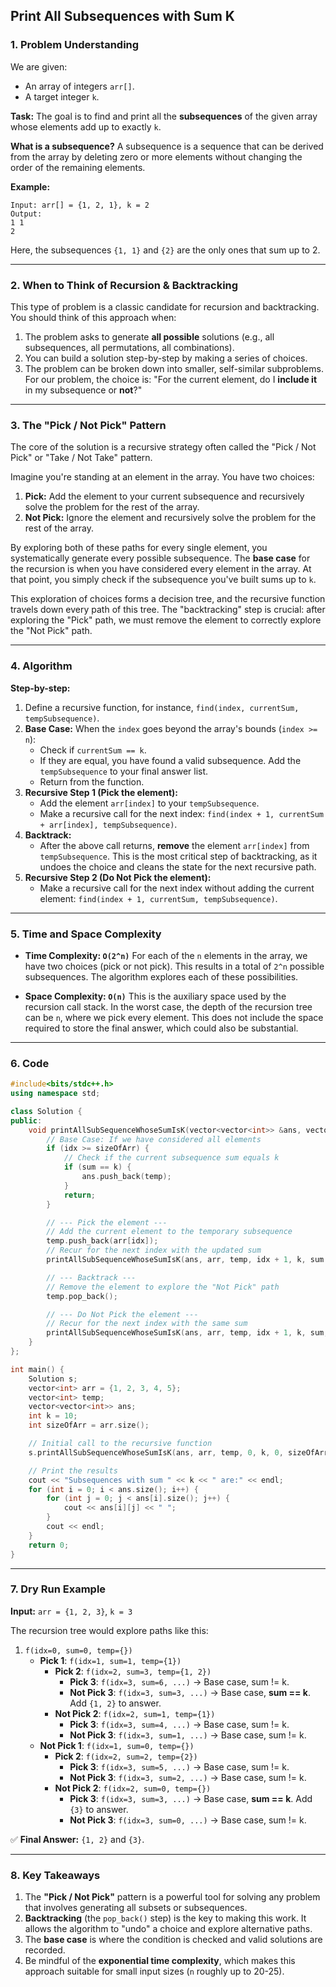 ## **Print All Subsequences with Sum K**

### **1. Problem Understanding**

We are given:

  * An array of integers `arr[]`.
  * A target integer `k`.

**Task:**
The goal is to find and print all the **subsequences** of the given array whose elements add up to exactly `k`.

**What is a subsequence?**
A subsequence is a sequence that can be derived from the array by deleting zero or more elements without changing the order of the remaining elements.

**Example:**

```
Input: arr[] = {1, 2, 1}, k = 2
Output:
1 1
2
```

Here, the subsequences `{1, 1}` and `{2}` are the only ones that sum up to 2.

-----

### **2. When to Think of Recursion & Backtracking**

This type of problem is a classic candidate for recursion and backtracking. You should think of this approach when:

1.  The problem asks to generate **all possible** solutions (e.g., all subsequences, all permutations, all combinations).
2.  You can build a solution step-by-step by making a series of choices.
3.  The problem can be broken down into smaller, self-similar subproblems. For our problem, the choice is: "For the current element, do I **include it** in my subsequence or **not**?"

-----

### **3. The "Pick / Not Pick" Pattern**

The core of the solution is a recursive strategy often called the "Pick / Not Pick" or "Take / Not Take" pattern.

Imagine you're standing at an element in the array. You have two choices:

1.  **Pick:** Add the element to your current subsequence and recursively solve the problem for the rest of the array.
2.  **Not Pick:** Ignore the element and recursively solve the problem for the rest of the array.

By exploring both of these paths for every single element, you systematically generate every possible subsequence. The **base case** for the recursion is when you have considered every element in the array. At that point, you simply check if the subsequence you've built sums up to `k`.

This exploration of choices forms a decision tree, and the recursive function travels down every path of this tree. The "backtracking" step is crucial: after exploring the "Pick" path, we must remove the element to correctly explore the "Not Pick" path.

-----

### **4. Algorithm**

**Step-by-step:**

1.  Define a recursive function, for instance, `find(index, currentSum, tempSubsequence)`.
2.  **Base Case:** When the `index` goes beyond the array's bounds (`index >= n`):
      * Check if `currentSum == k`.
      * If they are equal, you have found a valid subsequence. Add the `tempSubsequence` to your final answer list.
      * Return from the function.
3.  **Recursive Step 1 (Pick the element):**
      * Add the element `arr[index]` to your `tempSubsequence`.
      * Make a recursive call for the next index: `find(index + 1, currentSum + arr[index], tempSubsequence)`.
4.  **Backtrack:**
      * After the above call returns, **remove** the element `arr[index]` from `tempSubsequence`. This is the most critical step of backtracking, as it undoes the choice and cleans the state for the next recursive path.
5.  **Recursive Step 2 (Do Not Pick the element):**
      * Make a recursive call for the next index without adding the current element: `find(index + 1, currentSum, tempSubsequence)`.

-----

### **5. Time and Space Complexity**

  * **Time Complexity: `O(2^n)`**
    For each of the `n` elements in the array, we have two choices (pick or not pick). This results in a total of `2^n` possible subsequences. The algorithm explores each of these possibilities.

  * **Space Complexity: `O(n)`**
    This is the auxiliary space used by the recursion call stack. In the worst case, the depth of the recursion tree can be `n`, where we pick every element. This does not include the space required to store the final answer, which could also be substantial.

-----

### **6. Code**

```cpp
#include<bits/stdc++.h>
using namespace std;

class Solution {
public:
    void printAllSubSequenceWhoseSumIsK(vector<vector<int>> &ans, vector<int> &arr, vector<int> &temp, int idx, int k, int sum, int sizeOfArr) {
        // Base Case: If we have considered all elements
        if (idx >= sizeOfArr) {
            // Check if the current subsequence sum equals k
            if (sum == k) {
                ans.push_back(temp);
            }
            return;
        }

        // --- Pick the element ---
        // Add the current element to the temporary subsequence
        temp.push_back(arr[idx]);
        // Recur for the next index with the updated sum
        printAllSubSequenceWhoseSumIsK(ans, arr, temp, idx + 1, k, sum + arr[idx], sizeOfArr);

        // --- Backtrack ---
        // Remove the element to explore the "Not Pick" path
        temp.pop_back();

        // --- Do Not Pick the element ---
        // Recur for the next index with the same sum
        printAllSubSequenceWhoseSumIsK(ans, arr, temp, idx + 1, k, sum, sizeOfArr);
    }
};

int main() {
    Solution s;
    vector<int> arr = {1, 2, 3, 4, 5};
    vector<int> temp;
    vector<vector<int>> ans;
    int k = 10;
    int sizeOfArr = arr.size();

    // Initial call to the recursive function
    s.printAllSubSequenceWhoseSumIsK(ans, arr, temp, 0, k, 0, sizeOfArr);

    // Print the results
    cout << "Subsequences with sum " << k << " are:" << endl;
    for (int i = 0; i < ans.size(); i++) {
        for (int j = 0; j < ans[i].size(); j++) {
            cout << ans[i][j] << " ";
        }
        cout << endl;
    }
    return 0;
}
```

-----

### **7. Dry Run Example**

**Input:** `arr = {1, 2, 3}`, `k = 3`

The recursion tree would explore paths like this:

1.  `f(idx=0, sum=0, temp={})`
      * **Pick 1**: `f(idx=1, sum=1, temp={1})`
          * **Pick 2**: `f(idx=2, sum=3, temp={1, 2})`
              * **Pick 3**: `f(idx=3, sum=6, ...)` -\> Base case, sum \!= k.
              * **Not Pick 3**: `f(idx=3, sum=3, ...)` -\> Base case, **sum == k**. Add `{1, 2}` to answer.
          * **Not Pick 2**: `f(idx=2, sum=1, temp={1})`
              * **Pick 3**: `f(idx=3, sum=4, ...)` -\> Base case, sum \!= k.
              * **Not Pick 3**: `f(idx=3, sum=1, ...)` -\> Base case, sum \!= k.
      * **Not Pick 1**: `f(idx=1, sum=0, temp={})`
          * **Pick 2**: `f(idx=2, sum=2, temp={2})`
              * **Pick 3**: `f(idx=3, sum=5, ...)` -\> Base case, sum \!= k.
              * **Not Pick 3**: `f(idx=3, sum=2, ...)` -\> Base case, sum \!= k.
          * **Not Pick 2**: `f(idx=2, sum=0, temp={})`
              * **Pick 3**: `f(idx=3, sum=3, ...)` -\> Base case, **sum == k**. Add `{3}` to answer.
              * **Not Pick 3**: `f(idx=3, sum=0, ...)` -\> Base case, sum \!= k.

✅ **Final Answer:** `{1, 2}` and `{3}`.

-----

### **8. Key Takeaways**

1.  The **"Pick / Not Pick"** pattern is a powerful tool for solving any problem that involves generating all subsets or subsequences.
2.  **Backtracking** (the `pop_back()` step) is the key to making this work. It allows the algorithm to "undo" a choice and explore alternative paths.
3.  The **base case** is where the condition is checked and valid solutions are recorded.
4.  Be mindful of the **exponential time complexity**, which makes this approach suitable for small input sizes (`n` roughly up to 20-25).